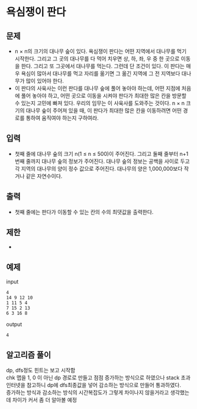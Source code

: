 # 욕심쟁이 판다

## 문제

- n × n의 크기의 대나무 숲이 있다. 욕심쟁이 판다는 어떤 지역에서 대나무를 먹기 시작한다. 그리고 그 곳의 대나무를 다 먹어 치우면 상, 하, 좌, 우 중 한 곳으로 이동을 한다. 그리고 또 그곳에서 대나무를 먹는다. 그런데 단 조건이 있다. 이 판다는 매우 욕심이 많아서 대나무를 먹고 자리를 옮기면 그 옮긴 지역에 그 전 지역보다 대나무가 많이 있어야 한다.
- 이 판다의 사육사는 이런 판다를 대나무 숲에 풀어 놓아야 하는데, 어떤 지점에 처음에 풀어 놓아야 하고, 어떤 곳으로 이동을 시켜야 판다가 최대한 많은 칸을 방문할 수 있는지 고민에 빠져 있다. 우리의 임무는 이 사육사를 도와주는 것이다. n × n 크기의 대나무 숲이 주어져 있을 때, 이 판다가 최대한 많은 칸을 이동하려면 어떤 경로를 통하여 움직여야 하는지 구하여라.

## 입력

- 첫째 줄에 대나무 숲의 크기 n(1 ≤ n ≤ 500)이 주어진다. 그리고 둘째 줄부터 n+1번째 줄까지 대나무 숲의 정보가 주어진다. 대나무 숲의 정보는 공백을 사이로 두고 각 지역의 대나무의 양이 정수 값으로 주어진다. 대나무의 양은 1,000,000보다 작거나 같은 자연수이다.

## 출력

- 첫째 줄에는 판다가 이동할 수 있는 칸의 수의 최댓값을 출력한다.

## 제한 

- 

## 예제

input
``` 
4
14 9 12 10
1 11 5 4
7 15 2 13
6 3 16 8
```
output
``` 
4
```

## 알고리즘 풀이

dp, dfs정도 힌트는 보고 시작함  
chk 맵을 1, 0 이 아닌 dp 경로로 만들고 점점 증가하는 방식으로 하였으나 stack 초과  
인터넷을 참고하니 dp에 dfs최종값을 넣어 감소하는 방식으로 만들어 통과하였다.  
증가하는 방식과 감소하는 방식의 시간복잡도가 그렇게 차이나지 않을거라고 생각했는데 차이가 커서 좀 더 알아볼 예정  